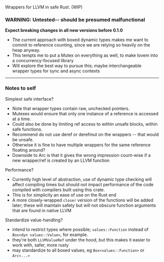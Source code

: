 
Wrappers for LLVM in safe Rust. (WIP)

### WARNING: Untested-- should be presumed malfunctional
**Expect breaking changes in all new versions before 0.1.0**
- The current approach with boxed dynamic types makes me want to commit to reference counting,
since we are relying so heavily on the heap anyway.
- This tempts me to put a Mutex on everything as well, to make lovem into a concurrency-focused library
- Will explore the best way to pursue this; maybe interchangeable wrapper types for sync and async contexts
------
### Notes to self
Simplest safe interface?
- Note that wrapper types contain raw, unchecked pointers.
- Mutexes would ensure that only one instance of a reference is accessed at a time.
- Could also be done by limiting ref access to within unsafe blocks, within safe functions.
- Recommend do not use deref or derefmut on the wrappers -- that would be unsafe.
- Otherwise it is fine to have multiple wrappers for the same reference floating around?
- Downside to Arc is that it gives the wrong impression count-wise if a new wrapper/ref is created by an LLVM function
  
Performance?
- Currently high level of abstraction, use of dynamic type checking will affect compiling times
but should not impact performance of the code compiled with compilers built using this crate.
- This is for simplicity an ease of use on the Rust end
- A more closely-wrapped `closer` version of the functions will be added later; these will maintain safety but will not
obscure function arguments that are found in native LLVM

Standardize value-handling?
- intend to restrict types where possible; `values::Function` instead of `Box<dyn values::Value>`, for example.
- they're both `LLVMValueRef` under the hood, but this makes it easier to work with, safer, more rusty
- may standardize to all boxed values, eg `Box<values::Function>` or `Arc<...>`






